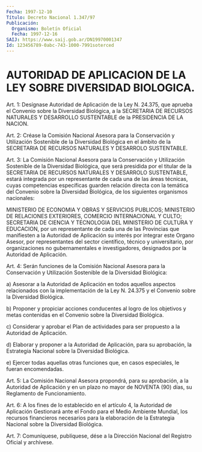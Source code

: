 ```yaml
---
Fecha: 1997-12-10
Título: Decreto Nacional 1.347/97
Publicación:
  Organismo: Boletín Oficial
  Fecha: 1997-12-16
SAIJ: https://www.saij.gob.ar/DN19970001347
Id: 123456789-0abc-743-1000-7991soterced
---
```

# AUTORIDAD DE APLICACION DE LA LEY SOBRE DIVERSIDAD BIOLOGICA.

<a id="1"></a>
Art. 1: Desígnase Autoridad de Aplicación de la Ley N. 24.375, que aprueba  el  Convenio  sobre  la  Diversidad  Biológica,  a  la SECRETARIA  DE  RECURSOS  NATURALES  Y DESARROLLO SUSTENTABLE de la PRESIDENCIA DE LA NACION.

<a id="2"></a>
Art. 2: Créase la Comisión Nacional Asesora  para la Conservación y Utilización Sostenible de la Diversidad Biológica  en  el ámbito de la   SECRETARIA  DE  RECURSOS  NATURALES  Y  DESARROLO  SUSTENTABLE.

<a id="3"></a>
Art.  3: La  Comisión  Nacional  Asesora  para  la  Conservación y Utilización  Sostenible  de  la  Diversidad  Biológica,  que   será presidida  por el titular de la SECRETARIA DE RECURSOS NATURALES  Y DESARROLO SUSTENTABLE, estará  integrada  por un representante de cada  una  de  las  áreas técnicas, cuyas competencias  específicas guarden relación directa  con  la  temática  del  Convenio sobre la Diversidad  Biológica,  de  los  siguientes organismos  nacionales:

MINISTERIO DE ECONOMIA Y OBRAS Y SERVICIOS  PUBLICOS; MINISTERIO DE RELACIONES EXTERIORES, COMERCIO INTERNACIONAL  Y  CULTO; SECRETARIA DE CIENCIA Y TECNOLOGIA DEL MINISTERIO DE CULTURA Y  EDUCACION, por un representante de cada una de las Provincias que manifiesten a la Autoridad de Aplicación su interés por integrar este Organo Asesor, por  representantes del sector científico, técnico y universitario, por organizaciones  no gubernamentales e investigadores, designados por la Autoridad de Aplicación.

<a id="4"></a>
Art. 4: Serán funciones  de  la  Comisión Nacional Asesora para la Conservación y Utilización Sostenible  de  la Diversidad Biológica:

a) Asesorar a la Autoridad de Aplicación en todos aquellos aspectos relacionados con la implementación de la Ley N. 24.375 y el Convenio sobre la Diversidad Biológica.

b)  Proponer  y  propiciar acciones conducentes  al  logro  de  los objetivos y metas  contenidas  en  el  Convenio sobre la Diversidad Biológica.

c) Considerar y aprobar el Plan de actividades para ser propuesto a la Autoridad de Aplicación.

d)  Elaborar  y  proponer  a la Autoridad de  Aplicación,  para  su aprobación, la Estrategia Nacional  sobre  la  Diversidad Biológica.

e) Ejercer todas aquellas otras funciones que, en casos especiales, le fueran encomendadas.

<a id="5"></a>
Art. 5: La Comisión Nacional Asesora propondrá, para su aprobación, a la Autoridad de Aplicación y en un  plazo no mayor de NOVENTA (90) días, su Reglamento de Funcionamiento.

<a id="6"></a>
Art.  6:  A  los  fines  de lo establecido en el artículo  4,  la Autoridad de Aplicación Gestionará  ante  el  Fondo  para  el Medio Ambiente  Mundial,  los  recursos  financieros  necesarios  para la elaboración de la Estrategia Nacional sobre la Diversidad Biológica.

<a id="7"></a>
Art. 7: Comuníquese, publíquese, dése a la Dirección Nacional  del Registro  Oficial  y archívese.